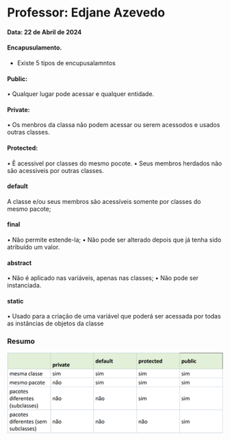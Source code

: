 # Professor: Edjane Azevedo
#### Data: 22 de Abril de 2024
#### Encapusulamento.

* Existe 5 tipos de encupusalamntos

#### Public: 
• Qualquer lugar pode acessar e qualquer entidade.

#### Private:
• Os menbros da classa não podem acessar ou serem acessodos e usados outras classes.

#### Protected:
• È acessivel por classes do mesmo pocote.
• Seus membros herdados não são acessiveis por outras classes.

#### default
A classe e/ou seus membros são acessíveis somente por classes do 
mesmo pacote;

#### final
• Não permite estende-la;
• Não pode ser alterado depois que já tenha sido atribuído um valor.

#### abstract
• Não é aplicado nas variáveis, apenas nas classes; 
• Não pode ser instanciada.

#### static
• Usado para a criação de uma variável que poderá ser acessada por 
todas as instâncias de objetos da classe

### Resumo
![Imagem de Resumo](image.png)


